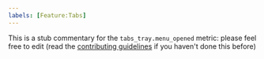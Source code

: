 ```yaml
---
labels: [Feature:Tabs]
---
```


This is a stub commentary for the `tabs_tray.menu_opened` metric: please feel free to edit (read the
[contributing guidelines](https://github.com/mozilla/glean-annotations/blob/main/CONTRIBUTING.md)
if you haven't done this before)
